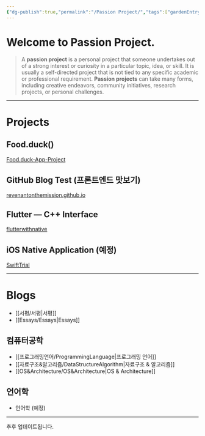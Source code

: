 ```yaml
---
{"dg-publish":true,"permalink":"/Passion Project/","tags":["gardenEntry"],"created":"2024-02-05T19:54:15.233+09:00","updated":"2024-05-09T10:26:02.613+09:00"}
---
```



# Welcome to Passion Project.

>   A **passion project** is a personal project that someone undertakes out of a strong interest or curiosity in a particular topic, idea, or skill.  It is usually a self-directed project that is not tied to any specific academic or professional requirement.  **Passion projects** can take many forms, including creative endeavors, community initiatives, research projects, or personal challenges.

---

# Projects

## Food.duck()

[Food.duck-App-Project](https://github.com/JennaEscher/Food.duck-App-Project)

## GitHub Blog Test (프론트엔드 맛보기)

[revenantonthemission.github.io](https://github.com/revenantonthemission/revenantonthemission.github.io)

## Flutter — C++ Interface

[flutterwithnative](https://github.com/revenantonthemission/flutterwithnative)

## iOS Native Application (예정)

[SwiftTrial](https://github.com/revenantonthemission/SwiftTrial)

---

# Blogs

+ [[서평/서평\|서평]]
+ [[Essays/Essays\|Essays]]

## 컴퓨터공학

+ [[프로그래밍언어/ProgrammingLanguage\|프로그래밍 언어]]
+ [[자료구조&알고리즘/DataStructureAlgorithm\|자료구조 & 알고리즘]]
+ [[OS&Architecture/OS&Architecture\|OS & Architecture]]

## 언어학

+ 언어학 (예정)

---

추후 업데이트됩니다.